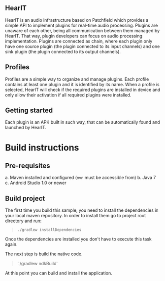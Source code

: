 HearIT
------
HearIT is an audio infrastructure based on Patchfield which provides a simple API to implement plugins
for real-time audio processing. Plugins are unaware of each other, being all communication between
them managed by HearIT. That way, plugin developers can focus on audio processing implementation.
Plugins are connected as chain, where each plugin only have one source plugin (the plugin connected
to its input channels) and one sink plugin (the plugin connected to its output channels).

Profiles
--------
Profiles are a simple way to organize and manage plugins. Each profile contains at least one plugin
and it is identified by its name. When a profile is selected, HearIT will check if the required
plugins are installed in device and only allow their activation if all required plugins were installed.

Getting started
---------------
Each plugin is an APK built in such way, that can be automatically found and launched by HearIT.

# Build instructions

## Pre-requisites
  a. Maven installed and configured (`mvn` must be accessible from)
  b. Java 7
  c. Android Studio 1.0 or newer

## Build project
The first time you build this sample, you need to install the dependencies in your local maven
repository. In order to install them go to project root directory and run:

>`./gradlew installDependencies`

Once the dependencies are installed you don't have to execute this task again.

The next step is build the native code.

>'./gradlew ndkBuild'

At this point you can build and install the application.

